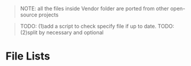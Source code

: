 >NOTE: all the files inside Vendor folder are ported from other open-source projects

>TODO: (1)add a script to check specify file if up to date.
>TODO: (2)split by necessary and optional

File Lists
===============